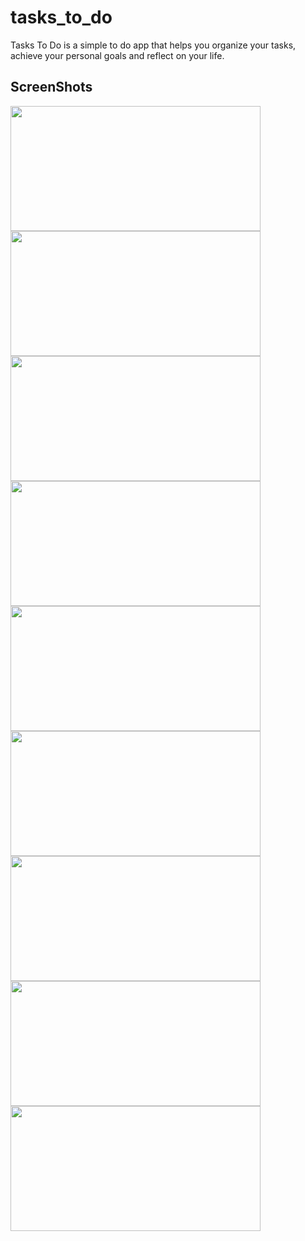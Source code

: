 # tasks_to_do

Tasks To Do is a simple to do app that helps you organize your tasks, achieve your personal goals and reflect on your life.

## ScreenShots
<img src="https://i.imgur.com/c8jv51r.jpg" width="400" height="200">
<img src="https://i.imgur.com/c8jv51r.jpg" width="400" height="200">
<img src="https://i.imgur.com/2kN7jHr.jpg" width="400" height="200">
<img src="https://i.imgur.com/sZuBqGC.jpg" width="400" height="200">
<img src="https://i.imgur.com/MWTpxUG.jpg" width="400" height="200">
<img src="https://i.imgur.com/gkiKlpr.jpg" width="400" height="200">
<img src="https://i.imgur.com/e9SE70o.jpg" width="400" height="200">
<img src="https://i.imgur.com/fUKvFpA.jpg" width="400" height="200">
<img src="https://i.imgur.com/byLyo97.jpg" width="400" height="200">


